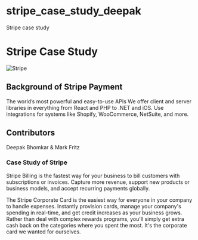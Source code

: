 # stripe_case_study_deepak
Stripe case study
# Stripe Case Study

![Stripe](https://www.google.com/search?q=stripe+payment+images&rlz=1C1CHBF_enUS916US917&sxsrf=ALeKk026xmQQQb_sEjcCd6XiCE-gipvIPw:1599943709152&tbm=isch&source=iu&ictx=1&fir=9clX0DnjRx_d5M%252C4Fbg-XPawaGz1M%252C_&vet=1&usg=AI4_-kQ1MC37ERexa7NTBe47tiYLvFQBFg&sa=X&ved=2ahUKEwi8_cbjvuTrAhVRJDQIHSD2Ba0Q9QF6BAgOEE0#imgrc=9clX0DnjRx_d5M)

## Background of Stripe Payment
The world’s most powerful and easy-to-use APIs
We offer client and server libraries in everything from React and PHP to .NET and iOS.
Use integrations for systems like Shopify, WooCommerce, NetSuite, and more.

## Contributors
Deepak Bhomkar & Mark Fritz

### Case Study of Stripe
Stripe Billing is the fastest way for your business to bill customers with subscriptions or invoices. Capture more revenue, support new products or business models, and accept recurring payments globally.

The Stripe Corporate Card is the easiest way for everyone in your company to handle expenses. Instantly provision cards, manage your company's spending in real-time, and get credit increases as your business grows. Rather than deal with complex rewards programs, you'll simply get extra cash back on the categories where you spent the most. It's the corporate card we wanted for ourselves.